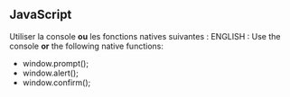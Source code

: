 ## JavaScript

Utiliser la console **ou** les fonctions natives suivantes :
  ENGLISH : Use the console **or** the following native functions:

- window.prompt();
- window.alert();
- window.confirm();
